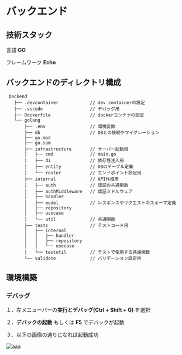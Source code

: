 # バックエンド

## 技術スタック

言語  **GO**

フレームワーク  **Echo**

## バックエンドのディレクトリ構成
````
 backend
   ├── .devcontainer            // dev containerの設定
   ├── .vscode                  // デバッグ用
   ├── Dockerfile               // dockerコンテナの設定
   └── golang
       ├── .env                 // 環境変数
       ├── db                   // DBとの接続やマイグレーション
       ├── go.mod
       ├── go.sum
       ├── infrastructure       // サーバー起動用
       │   ├── cmd              // main.go
       │   ├── di               // 依存性注入用
       │   ├── entity           // DBのテーブル定義
       │   └── router           // エンドポイント設定用
       ├── internal             // API作成用
       │   ├── auth             // 認証の共通関数
       │   ├── authMiddleware   // 認証ミドルウェア
       │   ├── handler
       │   ├── model            // レスポンスやリクエストのスキーマ定義
       │   ├── repository
       │   ├── usecase
       │   └── util             // 共通関数
       ├── tests                // テストコード用
       │   ├── internal
       │   │   ├── handler
       │   │   ├── repository
       │   │   └── usecase
       │   └── testutil         // テストで使用する共通関数
       └── validate             // バリデーション設定用

````

## 環境構築

### デバッグ
１．左メニューバーの**実行とデバッグ(Ctrl + Shift + G)** を選択

２．**デバックの起動** もしくは **F5** でデバックが起動

３．以下の画像の通りになれば起動成功

![aaa](https://res.cloudinary.com/zenn/image/fetch/s--BYdfS68U--/c_limit%2Cf_auto%2Cfl_progressive%2Cq_auto%2Cw_1200/https://storage.googleapis.com/zenn-user-upload/deployed-images/25899a9ddcfd4e6a27bdacc4.png%3Fsha%3Df33afdac342ea3e25717b557c9f751a5437bf235)


